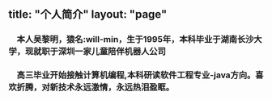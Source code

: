 title: "个人简介"
layout: "page"
---

### &emsp;本人吴黎明，猿名:will-min，生于1995年，本科毕业于湖南长沙大学，现就职于深圳一家儿童陪伴机器人公司</br>
### &emsp;高三毕业开始接触计算机编程,本科研读软件工程专业-java方向。喜欢折腾，对新技术永远激情，永远热泪盈眶。

